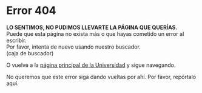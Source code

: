 # Error 404

**LO SENTIMOS, NO PUDIMOS LLEVARTE LA PÁGINA QUE QUERÍAS.**  
Puede que esta página no exista más o que hayas cometido un error al escribir.  
Por favor, intenta de nuevo usando nuestro buscador.  
\(caja de buscador\)

O vuelve a la [página principal de la Universidad](https://www.uc.cl/) y sigue navegando.

No queremos que este error siga dando vueltas por ahí. Por favor, repórtalo aquí.

